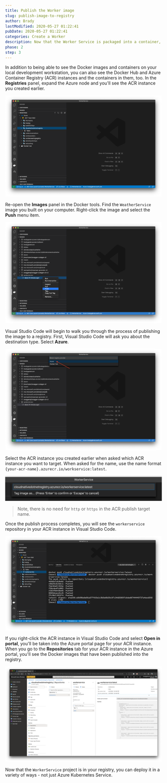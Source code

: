 ```yaml
---
title: Publish the Worker image
slug: publish-image-to-registry
author: Brady
lastModified: 2020-05-27 01:22:41
pubDate: 2020-05-27 01:22:41
categories: Create a Worker
description: Now that the Worker Service is packaged into a container, it can be published into the Azure Container Registry.
phase: 2
step: 3
---
```


In addition to being able to see the Docker images and containers on your local development workstation, you can also see the Docker Hub and Azure Container Registry (ACR) instances and the containers in them, too. In the **Registries** panel, expand the Azure node and you'll see the ACR instance you created earlier.

![Registries in VS Code](media/registries-in-vscode.png)

Re-open the **Images** panel in the Docker tools. Find the `WeatherService` image you built on your computer. Right-click the image and select the **Push** menu item.

![Right-click publishing containers](media/right-click-push.png)

Visual Studio Code will begin to walk you through the process of publishing the image to a registry. First, Visual Studio Code will ask you about the destination type. Select **Azure**.

![Select Azure](media/select-azure.png)

Select the ACR instance you created earlier when asked which ACR instance you want to target. When asked for the name, use the name format `{your-acr-name}.azurecr.io/workservice:latest`.

![Image name](media/image-name.png)

> Note, there is no need for `http` or `https` in the ACR publish target name.

Once the publish process completes, you will see the `workerservice` repository in your ACR instance in Visual Studio Code.

![Published image](media/published-image.png)

If you right-click the ACR instance in Visual Studio Code and select **Open in portal**, you'll be taken into the Azure portal page for your ACR instance. When you go to the **Repositories** tab for your ACR instance in the Azure portal, you'll see the Docker images that have been published into the registry.

![Registry in Azure portal](media/published-image-in-portal.png)

Now that the `WorkerService` project is in your registry, you can deploy it in a variety of ways - not just Azure Kubernetes Service.
